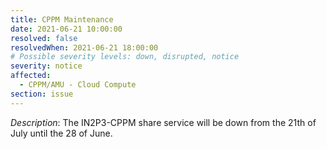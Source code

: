 ```yaml
---
title: CPPM Maintenance
date: 2021-06-21 10:00:00
resolved: false
resolvedWhen: 2021-06-21 18:00:00
# Possible severity levels: down, disrupted, notice
severity: notice
affected:
  - CPPM/AMU - Cloud Compute
section: issue
---
```


*Description*: The IN2P3-CPPM  share service will be down from the 21th of July until the 28 of June.

